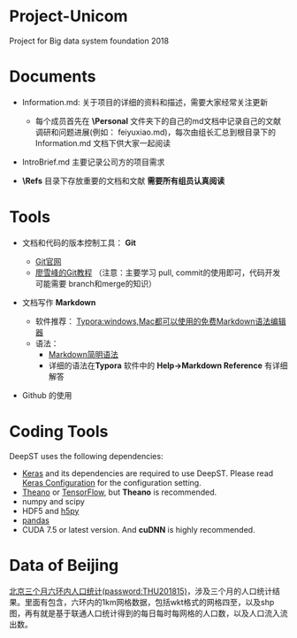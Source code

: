 # Project-Unicom
Project for Big data system foundation 2018

# Documents

+ Information.md: 关于项目的详细的资料和描述，需要大家经常关注更新

  + 每个成员首先在 **\Personal** 文件夹下的自己的md文档中记录自己的文献调研和问题进展(例如： feiyuxiao.md)，每次由组长汇总到根目录下的 Information.md 文档下供大家一起阅读
+ IntroBrief.md 主要记录公司方的项目需求
+ **\Refs** 目录下存放重要的文档和文献 **需要所有组员认真阅读** 

# Tools

+ 文档和代码的版本控制工具： **Git** 

  + [Git官网](https://git-scm.com/)
  + [廖雪峰的Git教程](https://www.liaoxuefeng.com/wiki/0013739516305929606dd18361248578c67b8067c8c017b000) （注意：主要学习 pull, commit的使用即可，代码开发可能需要 branch和merge的知识）
+ 文档写作 **Markdown**

  + 软件推荐： [Typora:windows,Mac都可以使用的免费Markdown语法编辑器](https://www.typora.io/)
  + 语法：
    + [Markdown简明语法](https://www.jianshu.com/p/191d1e21f7ed)
    + 详细的语法在**Typora** 软件中的 **Help->Markdown Reference** 有详细解答
+ Github 的使用

# Coding Tools

DeepST uses the following dependencies:

- [Keras](https://keras.io/#installation) and its dependencies are required to use DeepST. Please read [Keras Configuration](https://github.com/BigDataSystemTHU2018/DeepST/blob/master/keras_configuration.md) for the configuration setting.
- [Theano](http://deeplearning.net/software/theano/install.html#install) or [TensorFlow](https://github.com/tensorflow/tensorflow#download-and-setup), but **Theano** is recommended.
- numpy and scipy
- HDF5 and [h5py](http://www.h5py.org/)
- [pandas](http://pandas.pydata.org/)
- CUDA 7.5 or latest version. And **cuDNN** is highly recommended.

# Data of Beijing

[北京三个月六环内人口统计(password:THU201815)](https://cloud.tsinghua.edu.cn/d/b7c01ca65f624c7ab5db/)，涉及三个月的人口统计结果。里面有包含，六环内的1km网格数据，包括wkt格式的网格四至，以及shp图，再有就是基于联通人口统计得到的每日每时每网格的人口数，以及人口流入流出数。